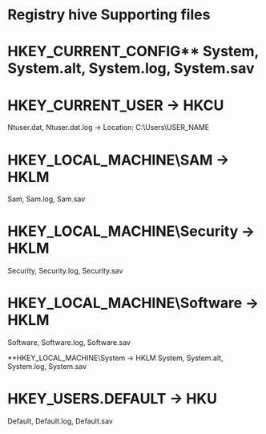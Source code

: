 # Registry hive	Supporting files

# HKEY_CURRENT_CONFIG**	System, System.alt, System.log, System.sav

# HKEY_CURRENT_USER -> HKCU
Ntuser.dat, Ntuser.dat.log -> Location: C:\Users\USER_NAME

# HKEY_LOCAL_MACHINE\SAM -> HKLM
Sam, Sam.log, Sam.sav

# HKEY_LOCAL_MACHINE\Security -> HKLM
Security, Security.log, Security.sav

# HKEY_LOCAL_MACHINE\Software -> HKLM
Software, Software.log, Software.sav

**HKEY_LOCAL_MACHINE\System -> HKLM
System, System.alt, System.log, System.sav

# HKEY_USERS\.DEFAULT -> HKU
Default, Default.log, Default.sav

